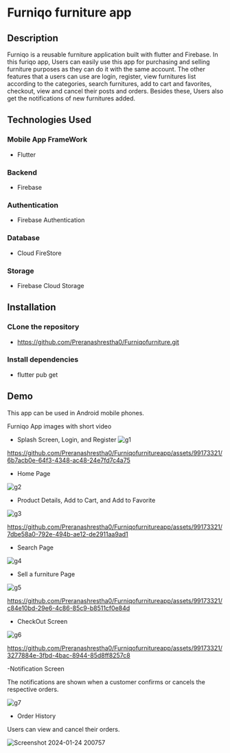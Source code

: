 # Furniqo furniture app

## Description
Furniqo is a reusable furniture application built with flutter and Firebase.
In this furiqo app, Users can easily use this app for purchasing and selling furniture purposes as they can do it with the same account. The other features that a users can use are login, register, view furnitures list according to the categories, search furnitures, add to cart and favorites, checkout, view and cancel their posts and orders. Besides these, Users also get the notifications of new furnitures added.
## Technologies Used
### Mobile App FrameWork
- Flutter
### Backend
- Firebase
### Authentication
- Firebase Authentication
### Database 
- Cloud FireStore
### Storage
- Firebase Cloud Storage

## Installation
### CLone the repository
- https://github.com/Preranashrestha0/Furniqofurniture.git
### Install dependencies
- flutter pub get
## Demo
This app can be used in Android mobile phones.

Furniqo App images with short video
-  Splash Screen, Login, and Register 
![g1](https://github.com/Preranashrestha0/Furniqofurnitureapp/assets/99173321/635adab9-fb52-4b88-b1e6-7a718deec189)

https://github.com/Preranashrestha0/Furniqofurnitureapp/assets/99173321/6b7acb0e-64f3-4348-ac48-24e7fd7c4a75

- Home Page
  
![g2](https://github.com/Preranashrestha0/Furniqofurnitureapp/assets/99173321/0c42547b-6dda-4d41-9e2b-4bc7ab48f33d)

- Product Details, Add to Cart, and Add to Favorite
  
![g3](https://github.com/Preranashrestha0/Furniqofurnitureapp/assets/99173321/9f82e1e1-69e1-4c69-afbd-54b6a8ded710)


https://github.com/Preranashrestha0/Furniqofurnitureapp/assets/99173321/7dbe58a0-792e-494b-ae12-de2911aa9ad1

- Search Page
  
![g4](https://github.com/Preranashrestha0/Furniqofurnitureapp/assets/99173321/6ef629ac-f7a0-4201-9277-3cda689c530e)

- Sell a furniture Page
  
![g5](https://github.com/Preranashrestha0/Furniqofurnitureapp/assets/99173321/1af22ca6-acf3-4948-8be7-d0cada0667cf)

https://github.com/Preranashrestha0/Furniqofurnitureapp/assets/99173321/c84e10bd-29e6-4c86-85c9-b8511cf0e84d

- CheckOut Screen
  
![g6](https://github.com/Preranashrestha0/Furniqofurnitureapp/assets/99173321/6340e7cb-6c02-405a-9296-463de5da0f8c)

https://github.com/Preranashrestha0/Furniqofurnitureapp/assets/99173321/3277884e-3fbd-4bac-8944-85d8ff8257c8

-Notification Screen

The notifications are shown when a customer confirms or cancels the respective orders.

![g7](https://github.com/Preranashrestha0/Furniqofurnitureapp/assets/99173321/b124e17f-af28-4d83-b554-cca5ac5ac09c)

- Order History
  
Users can view and cancel their orders.

![Screenshot 2024-01-24 200757](https://github.com/Preranashrestha0/Furniqofurnitureapp/assets/99173321/0bce888b-a143-4187-b154-51814209dc6d)












  




